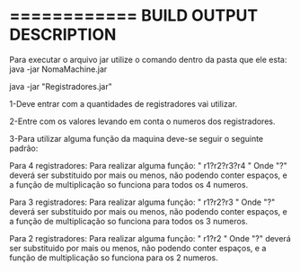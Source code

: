 ============
BUILD OUTPUT DESCRIPTION
============
Para executar o arquivo jar utilize o comando dentro da pasta que ele esta: java -jar NomaMachine.jar

java -jar "Registradores.jar" 

1-Deve entrar com a quantidades de registradores vai utilizar.

2-Entre com os valores levando em conta o numeros dos registradores.

3-Para utilizar alguma função da maquina deve-se seguir o seguinte padrão:

Para 4 registradores:
Para realizar alguma função: " r1?r2?r3?r4 "
Onde "?" deverá ser substituido por mais ou menos, não podendo conter espaços, e a função de multiplicação so funciona para todos os 4 numeros.

Para 3 registradores:
Para realizar alguma função: " r1?r2?r3 "
Onde "?" deverá ser substituido por mais ou menos, não podendo conter espaços, e a função de multiplicação so funciona para todos os 3 numeros.

Para 2 registradores:
Para realizar alguma função: " r1?r2  "
Onde "?" deverá ser substituido por mais ou menos, não podendo conter espaços, e a função de multiplicação so funciona para os 2 numeros.
